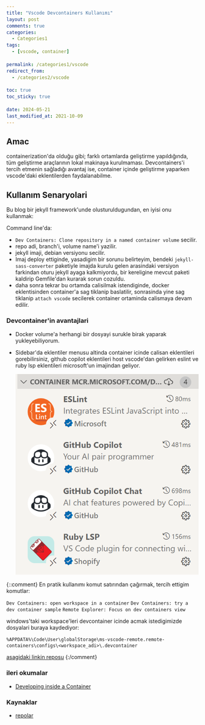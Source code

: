 ```yaml
---
title: "Vscode Devcontainers Kullanımı"
layout: post
comments: true
categories:
  - Categories1
tags:
  - [vscode, container]

permalink: /categories1/vscode
redirect_from:
  - /categories2/vscode

toc: true
toc_sticky: true

date: 2024-05-21
last_modified_at: 2021-10-09
---
```


## Amac

containerization'da olduğu gibi; farklı ortamlarda geliştirme yapıldığında, tüm
geliştirme araçlarının lokal makinaya kurulmaması. Devcontainers'i tercih
etmenin sağladığı avantaj ise, container içinde geliştirme yaparken vscode'daki
eklentilerden faydalanabilme.

## Kullanım Senaryolari

Bu blog bir jekyll framework'unde olusturuldugundan, en iyisi onu kullanmak:

Command line'da:

* `Dev Containers: Clone repository in a named container volume` secilir.
* repo adi, branch'i, volume name'i yazilir.
* jekyll imaji, debian versiyonu secilir.
* Imaj deploy ettiginde, yasadigim bir sorunu belirteyim, bendeki
  `jekyll-sass-converter` paketiyle imajda kurulu gelen arasindaki versiyon
  farkindan oturu jekyll ayaga kalkmiyordu, bir kereligine mevcut paketi
  kaldirip Gemfile'dan kurarak sorun cozuldu.
* daha sonra tekrar bu ortamda calisilmak istendiginde, docker eklentisinden
  container'a sag tiklanip baslatilir, sonrasinda yine sag tiklanip `attach
  vscode` secilerek container ortaminda calismaya devam edilir.

### Devcontainer'in avantajlari

* Docker volume'a herhangi bir dosyayi surukle birak yaparak yukleyebiliyorum.
* Sidebar'da eklentiler menusu altinda container icinde calisan eklentileri
  gorebilirsiniz, github copilot eklentileri host vscode'dan gelirken eslint ve
  ruby lsp eklentileri microsoft'un imajindan geliyor.

  ![](/assets/images/devcontainer_jekyll_vscode_extensions.png)


{::comment}
En pratik kullanımı komut satırından çağırmak, tercih ettigim komutlar:

`Dev Containers: open workspace in a container`
`Dev Containers: try a dev container sample`
`Remote Explorer: Focus on dev containers view`

windows'taki workspace'leri devcontainer icinde acmak istedigimizde dosyalari buraya kaydediyor:

```shell
%APPDATA%\Code\User\globalStorage\ms-vscode-remote.remote-containers\configs\<workspace_adi>\.devcontainer
```
[asagidaki linkin reposu](https://github.com/microsoft/vscode-docs/blob/main/docs/devcontainers/containers.md)
{:/comment}

### ileri okumalar

* [Developing inside a Container](https://code.visualstudio.com/docs/devcontainers/containers)

### Kaynaklar

* [repolar](https://github.com/search?q=org:microsoft+vscode-remote-try-&type=Repositories)